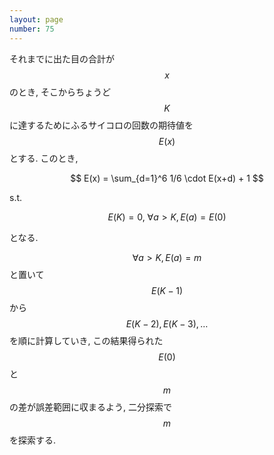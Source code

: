 ```yaml
---
layout: page
number: 75
---
```

それまでに出た目の合計が $$ x $$ のとき, そこからちょうど $$ K $$ に達するためにふるサイコロの回数の期待値を $$ E(x) $$ とする. このとき,

$$
E(x) = \sum_{d=1}^6 1/6 \cdot E(x+d) + 1
$$

s.t.

$$
E(K) = 0, \ \forall a \gt K, E(a) = E(0)
$$

となる.

$$ \forall a > K, E(a) = m $$ と置いて $$ E(K-1) $$ から $$ E(K-2), E(K-3), \dots $$ を順に計算していき, この結果得られた $$ E(0) $$ と $$ m $$ の差が誤差範囲に収まるよう, 二分探索で $$ m $$ を探索する.
